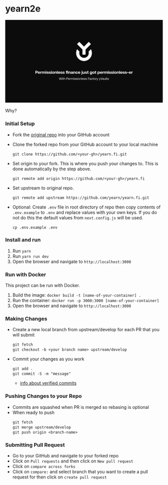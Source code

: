 # yearn2e
![](./public/og.png)

Why? 

### Initial Setup

- Fork the [original repo](https://github.com/yearn/yearn.fi) into your GitHub account
- Clone the forked repo from your GitHub account to your local machine

  ```
  git clone https://github.com/<your-gh>/yearn.fi.git
  ```

- Set origin to your fork. This is where you push your changes to. This is done automatically by the step above.

  ```
  git remote add origin https://github.com/<your-gh>/yearn.fi
  ```

- Set upstream to original repo.

  ```
  git remote add upstream https://github.com/yearn/yearn.fi.git
  ```

- Optional: Create `.env` file in root directory of repo then copy contents of `.env.example` to `.env` and replace values with your own keys. If you do not do this the default values from `next.config.js` will be used.

  ```
  cp .env.example .env

### Install and run
1. Run `yarn`
2. Run `yarn run dev`
3. Open the browser and navigate to `http://localhost:3000`

### Run with Docker
This project can be run with Docker.
1. Build the image: `docker build -t [name-of-your-container] .`
2. Run the container: `docker run -p 3000:3000 [name-of-your-container]`
3. Open the browser and navigate to `http://localhost:3000`

### Making Changes

- Create a new local branch from upstream/develop for each PR that you will submit
  ```
  git fetch
  git checkout -b <your branch name> upstream/develop
  ```
- Commit your changes as you work
  ```
  git add .
  git commit -S -m "message"
  ```
  - [info about verified commits](https://docs.github.com/en/github/authenticating-to-github/managing-commit-signature-verification)

### Pushing Changes to your Repo

- Commits are squashed when PR is merged so rebasing is optional
- When ready to push
  ```
  git fetch
  git merge upstream/develop
  git push origin <branch-name>
  ```

### Submitting Pull Request

- Go to your GitHub and navigate to your forked repo
- Click on `Pull requests` and then click on `New pull request`
- Click on `compare across forks`
- Click on `compare:` and select branch that you want to create a pull request for then click on `create pull request`
